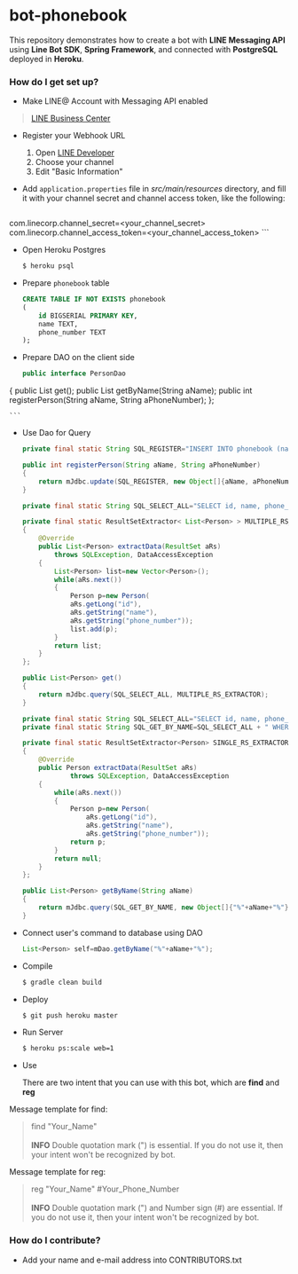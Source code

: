 # bot-phonebook #

This repository demonstrates how to create a bot with **LINE Messaging API** using **Line Bot SDK**, **Spring Framework**, and connected with **PostgreSQL** deployed in **Heroku**.

### How do I get set up? ###
* Make LINE@ Account with Messaging API enabled
> [LINE Business Center](https://business.line.me/en/)

* Register your Webhook URL
	1. Open [LINE Developer](https://developers.line.me/)
	2. Choose your channel
	3. Edit "Basic Information"

* Add `application.properties` file in *src/main/resources* directory, and fill it with your channel secret and channel access token, like the following:

	```ini
com.linecorp.channel_secret=<your_channel_secret>
com.linecorp.channel_access_token=<your_channel_access_token>
	```
	
* Open Heroku Postgres

	```bash
	$ heroku psql
	```

* Prepare `phonebook` table

	```sql
	CREATE TABLE IF NOT EXISTS phonebook
	(
		id BIGSERIAL PRIMARY KEY,
		name TEXT,
		phone_number TEXT
	);
	```	
	
* Prepare DAO on the client side

	```java
	public interface PersonDao
{
    	public List<Person> get();
    	public List<Person> getByName(String aName);
    	public int registerPerson(String aName, String aPhoneNumber);
};

	```

* Use Dao for Query

	```java
    private final static String SQL_REGISTER="INSERT INTO phonebook (name, phone_number) VALUES (?, ?);";
    
    public int registerPerson(String aName, String aPhoneNumber)
    {
        return mJdbc.update(SQL_REGISTER, new Object[]{aName, aPhoneNumber});
    }
	```
	
	```java
	private final static String SQL_SELECT_ALL="SELECT id, name, phone_number FROM phonebook";
    
    private final static ResultSetExtractor< List<Person> > MULTIPLE_RS_EXTRACTOR=new ResultSetExtractor< List<Person> >()
    {
        @Override
        public List<Person> extractData(ResultSet aRs)
            throws SQLException, DataAccessException
        {
            List<Person> list=new Vector<Person>();
            while(aRs.next())
            {
                Person p=new Person(
                aRs.getLong("id"),
                aRs.getString("name"),
                aRs.getString("phone_number"));
                list.add(p);
            }
            return list;
        }
    };
    
    public List<Person> get()
    {
        return mJdbc.query(SQL_SELECT_ALL, MULTIPLE_RS_EXTRACTOR);
    }
	```
	
	```java
	private final static String SQL_SELECT_ALL="SELECT id, name, phone_number FROM phonebook";
    private final static String SQL_GET_BY_NAME=SQL_SELECT_ALL + " WHERE LOWER(name) LIKE LOWER(?);";
    
    private final static ResultSetExtractor<Person> SINGLE_RS_EXTRACTOR=new ResultSetExtractor<Person>()
    {
        @Override
        public Person extractData(ResultSet aRs)
				throws SQLException, DataAccessException
        {
            while(aRs.next())
            {
                Person p=new Person(
                    aRs.getLong("id"),
                    aRs.getString("name"),
                    aRs.getString("phone_number"));
                return p;
            }
            return null;
        }
    };
    
    public List<Person> getByName(String aName)
    {
        return mJdbc.query(SQL_GET_BY_NAME, new Object[]{"%"+aName+"%"}, MULTIPLE_RS_EXTRACTOR);
    }
	```

* Connect user's command to database using DAO

	```java
	List<Person> self=mDao.getByName("%"+aName+"%");
	```

* Compile
 
    ```bash
    $ gradle clean build
    ```
* Deploy
 	
 	```bash
	$ git push heroku master
	```  

* Run Server

    ```bash
    $ heroku ps:scale web=1
    ```

* Use
    
    There are two intent that you can use with this bot, which are **find** and **reg**

Message template for find:
> find "Your_Name"<br><br>
> **INFO** Double quotation mark (") is essential. If you do not use it, then your intent won't be recognized by bot.
    
Message template for reg:
> reg "Your_Name" #Your_Phone_Number<br><br>
> **INFO** Double quotation mark (") and Number sign (#) are essential. If you do not use it, then your intent won't be recognized by bot.

### How do I contribute? ###

* Add your name and e-mail address into CONTRIBUTORS.txt
